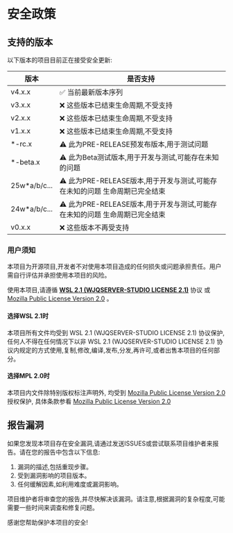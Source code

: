 # 安全政策

## 支持的版本

以下版本的项目目前正在接受安全更新:

| 版本 | 是否支持 |
| --- | --- |
| v4.x.x | :white_check_mark: 当前最新版本序列 |
| v3.x.x | :x: 这些版本已结束生命周期,不受支持 |
| v2.x.x | :x: 这些版本已结束生命周期,不受支持 |
| v1.x.x | :x: 这些版本已结束生命周期,不受支持 |
| *-rc.x | :warning: 此为PRE-RELEASE预发布版本,用于测试问题 |
| *-beta.x | :warning: 此为Beta测试版本,用于开发与测试,可能存在未知的问题 |
| 25w*a/b/c... | :warning: 此为PRE-RELEASE版本,用于开发与测试,可能存在未知的问题 生命周期已完全结束 |
| 24w*a/b/c... | :warning: 此为PRE-RELEASE版本,用于开发与测试,可能存在未知的问题 生命周期已完全结束 |
| v0.x.x | :x: 这些版本不再受支持 |

### 用户须知

本项目为开源项目,开发者不对使用本项目造成的任何损失或问题承担责任。用户需自行评估并承担使用本项目的风险。

使用本项目,请遵循 **[WSL 2.1 (WJQSERVER-STUDIO LICENSE 2.1)](https://wjqserver-studio.github.io/LICENSE/LICENSE.html)** 协议 或 [Mozilla Public License Version 2.0](https://mozilla.org/MPL/2.0/) 。

#### 选择WSL 2.1时

本项目所有文件均受到 WSL 2.1 (WJQSERVER-STUDIO LICENSE 2.1) 协议保护,任何人不得在任何情况下以非 WSL 2.1 (WJQSERVER-STUDIO LICENSE 2.1) 协议内规定的方式使用,复制,修改,编译,发布,分发,再许可,或者出售本项目的任何部分。

#### 选择MPL 2.0时

本项目内文件除特别版权标注声明外, 均受到 [Mozilla Public License Version 2.0](https://mozilla.org/MPL/2.0/) 授权保护, 具体条款参看 [Mozilla Public License Version 2.0](https://mozilla.org/MPL/2.0/)

## 报告漏洞

如果您发现本项目存在安全漏洞,请通过发送ISSUES或尝试联系项目维护者来报告。请在您的报告中包含以下信息:

1. 漏洞的描述,包括重现步骤。
2. 受到漏洞影响的项目版本。
3. 任何缓解因素,如利用难度或漏洞影响。

项目维护者将审查您的报告,并尽快解决该漏洞。请注意,根据漏洞的复杂程度,可能需要一些时间来调查和修复问题。

感谢您帮助保护本项目的安全!